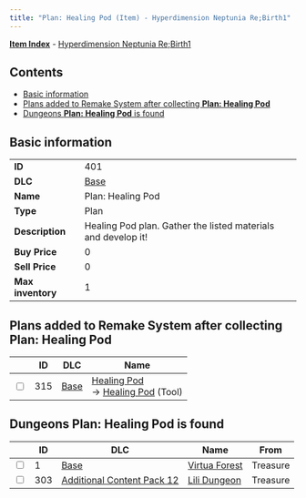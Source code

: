 ```yaml
---
title: "Plan: Healing Pod (Item) - Hyperdimension Neptunia Re;Birth1"
---
```


[**Item Index**](/neptunia/rb1/item/index.html) - [Hyperdimension Neptunia Re;Birth1](/neptunia/rb1)

## Contents

- [Basic information](#basic-information)
- [Plans added to Remake System after collecting **Plan: Healing Pod**](#plans-added-to-remake-system-after-collecting-plan-healing-pod)
- [Dungeons **Plan: Healing Pod** is found](#dungeons-plan-healing-pod-is-found)

## Basic information

|   |   |
| -- | -- |
| **ID** | 401 |
| **DLC** | [Base](/neptunia/rb1/dlc/1-base.html) |
| **Name** | Plan: Healing Pod |
| **Type** | Plan |
| **Description** | Healing Pod plan. Gather the listed materials and develop it! |
| **Buy Price** | 0 |
| **Sell Price** | 0 |
| **Max inventory** | 1 |

## Plans added to Remake System after collecting **Plan: Healing Pod**

|    | ID | DLC | Name |
| -- | -- | --- | ---- |
| <input type="checkbox" id="rb1-remake-1-315" class="trackbox" /> | 315 | [Base](/neptunia/rb1/dlc/1-base.html) | [Healing Pod](/neptunia/rb1/remake/1-315-healing-pod.html)<br />→ [Healing Pod](/neptunia/rb1/item/1-2-healing-pod.html) (Tool) |

## Dungeons **Plan: Healing Pod** is found

|    | ID | DLC | Name | From |
| -- | -- | --- | ---- | ---- |
| <input type="checkbox" id="rb1-dungeon-1-1" class="trackbox" /> | 1 | [Base](/neptunia/rb1/dlc/1-base.html) | [Virtua Forest](/neptunia/rb1/dungeon/1-1-virtua-forest.html) | Treasure |
| <input type="checkbox" id="rb1-dungeon-21-303" class="trackbox" /> | 303 | [Additional Content Pack 12](/neptunia/rb1/dlc/21-pack12.html) | [Lili Dungeon](/neptunia/rb1/dungeon/21-303-lili-dungeon.html) | Treasure |